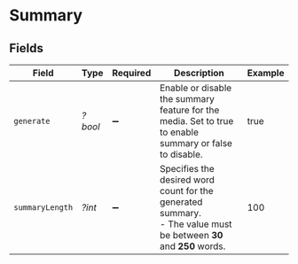 # Summary


## Fields

| Field                                                                                                               | Type                                                                                                                | Required                                                                                                            | Description                                                                                                         | Example                                                                                                             |
| ------------------------------------------------------------------------------------------------------------------- | ------------------------------------------------------------------------------------------------------------------- | ------------------------------------------------------------------------------------------------------------------- | ------------------------------------------------------------------------------------------------------------------- | ------------------------------------------------------------------------------------------------------------------- |
| `generate`                                                                                                          | *?bool*                                                                                                             | :heavy_minus_sign:                                                                                                  | Enable or disable the summary feature for the media. Set to true to enable summary or false to disable.<br/>        | true                                                                                                                |
| `summaryLength`                                                                                                     | *?int*                                                                                                              | :heavy_minus_sign:                                                                                                  | Specifies the desired word count for the generated summary. <br/>- The value must be between **30** and **250** words.<br/> | 100                                                                                                                 |